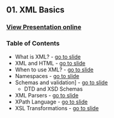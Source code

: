 ## 01. XML Basics
### [View Presentation online](https://rawgit.com/TelerikAcademy/Databases/master/01.%20XML%20Basics/Slides/index.html)
### Table of Contents
* What is XML? - [go to slide](https://rawgit.com/TelerikAcademy/Databases/master/01.%20XML%20Basics/Slides/index.html#/what-is-xml)
* XML and HTML - [go to slide](https://rawgit.com/TelerikAcademy/Databases/master/01.%20XML%20Basics/Slides/index.html#/xml-and-html)
* When to use XML? - [go to slide](https://rawgit.com/TelerikAcademy/Databases/master/01.%20XML%20Basics/Slides/index.html#/when-to-use-xml)
* Namespaces - [go to slide](https://rawgit.com/TelerikAcademy/Databases/master/01.%20XML%20Basics/Slides/index.html#/namespaces)
* Schemas and validation] - [go to slide](https://rawgit.com/TelerikAcademy/Databases/master/01.%20XML%20Basics/Slides/index.html#/xml-schemas-and-validation)
  * DTD and XSD Schemas
* XML Parsers - [go to slide](https://rawgit.com/TelerikAcademy/Databases/master/01.%20XML%20Basics/Slides/index.html#/xml-parsers)
* XPath Language - [go to slide](https://rawgit.com/TelerikAcademy/Databases/master/01.%20XML%20Basics/Slides/index.html#/xpath)
* XSL Transformations - [go to slide](https://rawgit.com/TelerikAcademy/Databases/master/01.%20XML%20Basics/Slides/index.html#/xsl-transformations)
